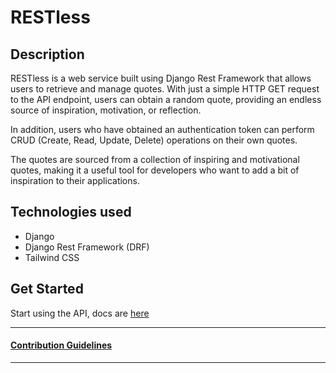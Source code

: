 # RESTless

## Description

RESTless is a web service built using Django Rest Framework that allows users to retrieve and manage quotes. With just a simple HTTP GET request to the API endpoint, users can obtain a random quote, providing an endless source of inspiration, motivation, or reflection.

In addition, users who have obtained an authentication token can perform CRUD (Create, Read, Update, Delete) operations on their own quotes.

The quotes are sourced from a collection of inspiring and motivational quotes, making it a useful tool for developers who want to add a bit of inspiration to their applications.

## Technologies used
+ Django
+ Django Rest Framework (DRF)
+ Tailwind CSS

## Get Started

Start using the API, docs are [here](docs/api.md)

---
#### [Contribution Guidelines](docs/CONTRIBUTE.md)
---
